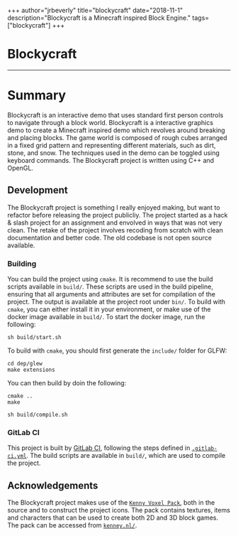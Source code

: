 +++
author="jrbeverly"
title="blockycraft"
date="2018-11-1"
description="Blockycraft is a Minecraft inspired Block Engine."
tags=["blockycraft"]
+++
# Blockycraft

---

# Summary

Blockycraft is an interactive demo that uses standard first person controls to navigate through a block world. Blockycraft is a interactive graphics demo to create a Minecraft inspired demo which revolves around breaking and placing blocks. The game world is composed of rough cubes arranged in a fixed grid pattern and representing different materials, such as dirt, stone, and snow. The techniques used in the demo can be toggled using keyboard commands. The Blockycraft project is written using C++ and OpenGL.

## Development

The Blockycraft project is something I really enjoyed making, but want to refactor before releasing the project publicliy. The project started as a hack & slash project for an assignment and envolved in ways that was not very clean. The retake of the project involves recoding from scratch with clean documentation and better code. The old codebase is not open source available.

### Building

You can build the project using `cmake`. It is recommend to use the build scripts available in `build/`. These scripts are used in the build pipeline, ensuring that all arguments and attributes are set for compilation of the project. The output is available at the project root under `bin/`. To build with `cmake`, you can either install it in your environment, or make use of the docker image available in `build/`. To start the docker image, run the following:

```console
sh build/start.sh
```

To build with `cmake`, you should first generate the `include/` folder for GLFW:

```console
cd dep/glew
make extensions
```

You can then build by doin the following:

```console
cmake ..
make
```

```console
sh build/compile.sh
```

### GitLab CI

This project is built by [GitLab CI](https://about.gitlab.com/gitlab-ci/), following the steps defined in [`.gitlab-ci.yml`](.gitlab-ci.yml). The build scripts are available in `build/`, which are used to compile the project.

## Acknowledgements

The Blockycraft project makes use of the [`Kenny Voxel Pack`](http://kenney.nl/assets/voxel-pack), both in the source and to construct the project icons. The pack contains textures, items and characters that can be used to create both 2D and 3D block games. The pack can be accessed from [`kenney.nl/`](http://kenney.nl/assets/voxel-pack).